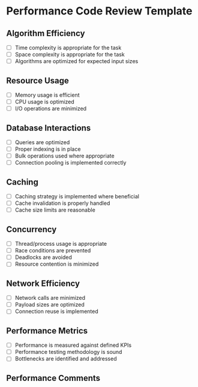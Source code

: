 # Performance Code Review Template

## Algorithm Efficiency
- [ ] Time complexity is appropriate for the task
- [ ] Space complexity is appropriate for the task
- [ ] Algorithms are optimized for expected input sizes

## Resource Usage
- [ ] Memory usage is efficient
- [ ] CPU usage is optimized
- [ ] I/O operations are minimized

## Database Interactions
- [ ] Queries are optimized
- [ ] Proper indexing is in place
- [ ] Bulk operations used where appropriate
- [ ] Connection pooling is implemented correctly

## Caching
- [ ] Caching strategy is implemented where beneficial
- [ ] Cache invalidation is properly handled
- [ ] Cache size limits are reasonable

## Concurrency
- [ ] Thread/process usage is appropriate
- [ ] Race conditions are prevented
- [ ] Deadlocks are avoided
- [ ] Resource contention is minimized

## Network Efficiency
- [ ] Network calls are minimized
- [ ] Payload sizes are optimized
- [ ] Connection reuse is implemented

## Performance Metrics
- [ ] Performance is measured against defined KPIs
- [ ] Performance testing methodology is sound
- [ ] Bottlenecks are identified and addressed

## Performance Comments

<!-- Insert performance-specific comments about the code here -->